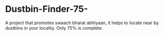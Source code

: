 # Dustbin-Finder-75-
A project that promotes swaach bharat abhiyaan, it helps to locate near by dustbins in your locality. Only 75% is complete.
